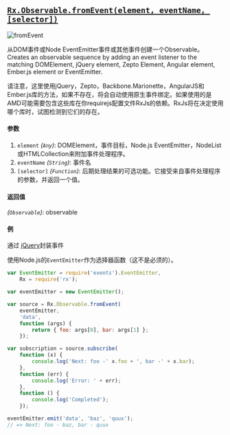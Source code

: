 ## [`Rx.Observable.fromEvent(element, eventName, [selector])`](https://github.com/Reactive-Extensions/RxJS/blob/master/src/core/linq/observable/fromevent.js)

![fromEvent](http://reactivex.io/documentation/operators/images/fromEvent.png)

从DOM事件或Node EventEmitter事件或其他事件创建一个Observable。
Creates an observable sequence by adding an event listener to the matching DOMElement, jQuery element, Zepto Element, Angular element, Ember.js element or EventEmitter.

请注意，这里使用jQuery，Zepto，Backbone.Marionette，AngularJS和Ember.js库的方法，如果不存在，将会自动使用原生事件绑定。如果使用的是AMD可能需要包含这些库在你requirejs配置文件RxJs的依赖。RxJs将在决定使用哪个库时，试图检测到它们的存在。

#### 参数
1. `element` *(`Any`)*: DOMElement，事件目标，Node.js EventEmitter，NodeList或HTMLCollection来附加事件处理程序。
2. `eventName` *(`String`)*: 事件名
3. `[selector]` *(`Function`)*: 后期处理结果的可选功能。它接受来自事件处理程序的参数，并返回一个值。

#### 返回值
*(`Observable`)*: observable

#### 例

通过 [jQuery](http://jquery.com)封装事件

[](http://jsbin.com/kemudu/1/embed?js,console)

使用Node.js的`EventEmitter`作为选择器函数（这不是必须的）。

```js
var EventEmitter = require('events').EventEmitter,
    Rx = require('rx');

var eventEmitter = new EventEmitter();

var source = Rx.Observable.fromEvent(
    eventEmitter,
    'data',
    function (args) {
        return { foo: args[0], bar: args[1] };
    });

var subscription = source.subscribe(
    function (x) {
        console.log('Next: foo -' x.foo + ', bar -' + x.bar);
    },
    function (err) {
        console.log('Error: ' + err);   
    },
    function () {
        console.log('Completed');   
    });

eventEmitter.emit('data', 'baz', 'quux');
// => Next: foo - baz, bar - quux
```
